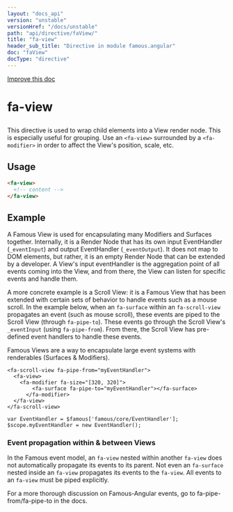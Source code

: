 ```yaml
---
layout: "docs_api"
version: "unstable"
versionHref: "/docs/unstable"
path: "api/directive/faView/"
title: "fa-view"
header_sub_title: "Directive in module famous.angular"
doc: "faView"
docType: "directive"
---
```


<div class="improve-docs">
  <a href='https://github.com/Famous/famous-angular/edit/master/src/scripts/directives/fa-view.js#L1'>
    Improve this doc
  </a>
</div>




<h1 class="api-title">

  fa-view



</h1>





This directive is used to wrap child elements into a View render node.  This is especially useful for grouping.
Use an `<fa-view>` surrounded by a `<fa-modifier>` in order to affect the View's position, scale, etc.








  
<h2 id="usage">Usage</h2>
  
```html
<fa-view>
  <!-- content -->
</fa-view>
```
  
  

  



<h2 id="example">Example</h2><p>A Famous View is used for encapsulating many Modifiers and Surfaces together.  Internally, it is a Render Node that has its own input EventHandler (<code>_eventInput</code>) and output EventHandler (<code>_eventOutput</code>).
It does not map to DOM elements, but rather, it is an empty Render Node that can be extended by a developer.
A View&#39;s input eventHandler is the aggregation point of all events coming into the View, and from there, the View can listen for specific events and handle them.</p>
<p>A more concrete example is a Scroll View: it is a Famous View that has been extended with certain sets of behavior to handle events such as a mouse scroll.
In the example below, when an <code>fa-surface</code> within an <code>fa-scroll-view</code> propagates an event (such as mouse scroll), these events are piped to the Scroll View (through <code>fa-pipe-to</code>). These events go through the Scroll View&#39;s <code>_eventInput</code> (using <code>fa-pipe-from</code>).  From there, the Scroll View has pre-defined event handlers to handle these events.</p>
<p>Famous Views are a way to encapsulate large event systems with renderables (Surfaces &amp; Modifiers).</p>
<pre><code class="lang-html">&lt;fa-scroll-view fa-pipe-from=&quot;myEventHandler&quot;&gt;
  &lt;fa-view&gt;
    &lt;fa-modifier fa-size=&quot;[320, 320]&quot;&gt;
        &lt;fa-surface fa-pipe-to=&quot;myEventHandler&quot;&gt;&lt;/fa-surface&gt;
      &lt;/fa-modifier&gt;
  &lt;/fa-view&gt;
&lt;/fa-scroll-view&gt;</code></pre>
<pre><code class="lang-javascript">var EventHandler = $famous[&#39;famous/core/EventHandler&#39;];
$scope.myEventHandler = new EventHandler();</code></pre>
<h3 id="event-propagation-within-between-views">Event propagation within &amp; between Views</h3>
<p>In the Famous event model, an <code>fa-view</code> nested within another <code>fa-view</code> does not automatically propagate its events to its parent.
Not even an <code>fa-surface</code> nested inside an <code>fa-view</code> propagates its events to the <code>fa-view</code>.  All events to an <code>fa-view</code> must be piped explicitly.</p>
<p>For a more thorough discussion on Famous-Angular events, go to fa-pipe-from/fa-pipe-to in the docs.</p>



